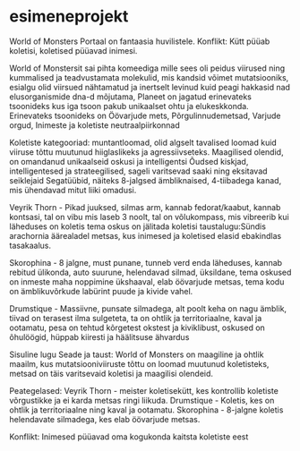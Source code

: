 # esimeneprojekt

World of Monsters
Portaal on fantaasia huvilistele.
Konflikt: Kütt püüab koletisi, koletised püüavad inimesi.

World of Monstersit sai pihta komeediga mille sees oli peidus viirused ning kummalised ja teadvustamata molekulid, mis kandsid võimet mutatsiooniks, esialgu olid viirsued nähtamatud ja inertselt levinud kuid peagi hakkasid nad elusorganismide dna-d mõjutama, Planeet on jagatud erinevateks tsoonideks kus iga tsoon pakub unikaalset ohtu ja elukeskkonda.
Erinevateks tsoonideks on Öövarjude mets, Põrgulinnudemetsad, Varjude orgud, Inimeste ja koletiste neutraalpiirkonnad

Koletiste kategooriad:
muntantloomad, olid algselt tavalised loomad kuid viiruse tõttu muutunud hiiglaslikeks ja agressiivseteks.
Maagilised olendid, on omandanud unikaalseid oskusi ja intelligentsi
Õudsed kiskjad, intelligentesed ja strateegilised, sageli varitsevad saaki ning eksitavad seiklejaid
Segatüübid, näiteks 8-jalgsed ämbliknaised, 4-tiibadega kanad, mis ühendavad mitut liiki omadusi. 

Veyrik Thorn - Pikad juuksed, silmas arm, kannab fedorat/kaabut, kannab kontsasi, tal on vibu mis laseb 3 noolt, tal on võlukompass, mis vibreerib kui läheduses on koletis tema oskus on jälitada koletisi
taustalugu:Sündis arachornia äärealadel metsas, kus inimesed ja koletised elasid ebakindlas tasakaalus.

Skorophina - 8 jalgne, must punane, tunneb verd enda läheduses, kannab rebitud ülikonda, auto suurune, helendavad silmad, üksildane, tema oskused on inmeste maha noppimine ükshaaval, elab öövarjude metsas, tema kodu on ämblikuvõrkude labürint puude ja kivide vahel.

Drumstique - Massiivne, punsate silmadega, alt poolt keha on nagu ämblik, tiivad on terasest ilma sulgeteta, ta on ohtlik ja territoriaalne, kaval ja ootamatu, pesa on tehtud kõrgetest okstest ja kiviklibust, oskused on õhulöögid, hüppab kiiresti ja häälitsuse ähvardus

Sisuline lugu
Seade ja taust:
World of Monsters on maagiline ja ohtlik maailm, kus mutatsiooniviiruste tõttu on loomad muutunud koletisteks, metsad on täis varitsevaid koletisi ja maagilisi olendeid.

Peategelased:
Veyrik Thorn - meister koletisekütt, kes kontrollib koletiste võrgustikke ja ei karda metsas ringi liikuda.
Drumstique - Koletis, kes on ohtlik ja territoriaalne ning kaval ja ootamatu.
Skorophina - 8-jalgne koletis helendavate silmadega, kes elab öövarjude metsas.

Konflikt:
Inimesed püüavad oma kogukonda kaitsta koletiste eest





